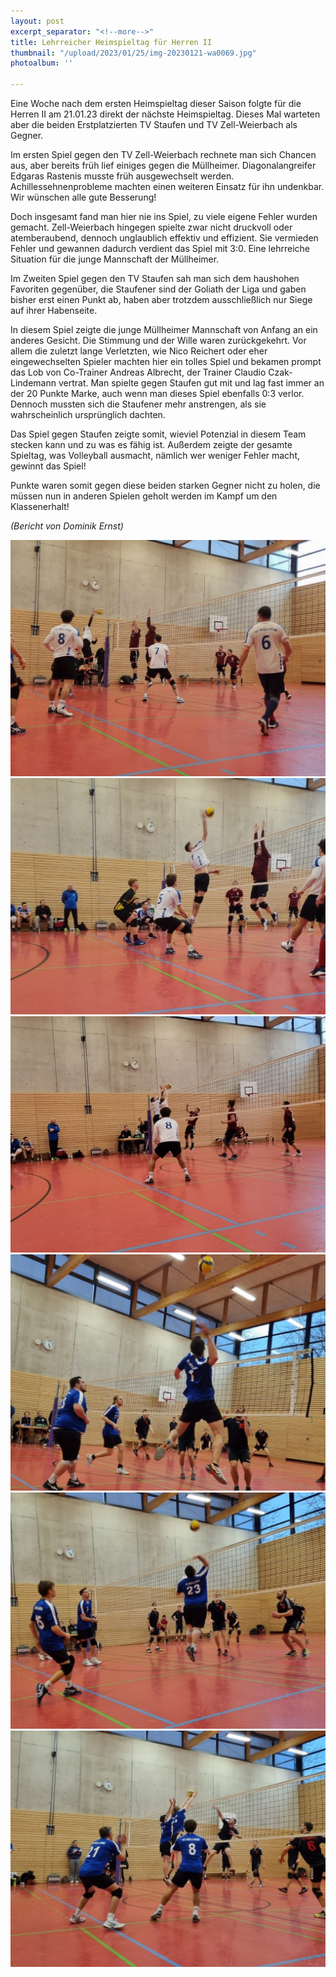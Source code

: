 ```yaml
---
layout: post
excerpt_separator: "<!--more-->"
title: Lehrreicher Heimspieltag für Herren II
thumbnail: "/upload/2023/01/25/img-20230121-wa0069.jpg"
photoalbum: ''

---
```

Eine Woche nach dem ersten Heimspieltag dieser Saison folgte für die Herren II am 21.01.23 direkt der nächste Heimspieltag. Dieses Mal warteten aber die beiden Erstplatzierten TV Staufen und TV Zell-Weierbach als Gegner. 

Im ersten Spiel gegen den TV Zell-Weierbach rechnete man sich Chancen aus, aber bereits früh lief einiges gegen die Müllheimer. Diagonalangreifer Edgaras Rastenis musste früh ausgewechselt werden. Achillessehnenprobleme machten einen weiteren Einsatz für ihn undenkbar. Wir wünschen alle gute Besserung!

Doch insgesamt fand man hier nie ins Spiel, zu viele eigene Fehler wurden gemacht. Zell-Weierbach hingegen spielte zwar nicht druckvoll oder atemberaubend, dennoch unglaublich effektiv und effizient. Sie vermieden Fehler und gewannen dadurch verdient das Spiel mit 3:0. Eine lehrreiche Situation für die junge Mannschaft der Müllheimer. 

Im Zweiten Spiel gegen den TV Staufen sah man sich dem haushohen Favoriten gegenüber, die Staufener sind der Goliath der Liga und gaben bisher erst einen Punkt ab, haben aber trotzdem ausschließlich nur Siege auf ihrer Habenseite. 

In diesem Spiel zeigte die junge Müllheimer Mannschaft von Anfang an ein anderes Gesicht. Die Stimmung und der Wille waren zurückgekehrt. Vor allem die zuletzt lange Verletzten, wie Nico Reichert oder eher eingewechselten Spieler machten hier ein tolles Spiel und bekamen prompt das Lob von Co-Trainer Andreas Albrecht, der Trainer Claudio Czak-Lindemann vertrat. Man spielte gegen Staufen gut mit und lag fast immer an der 20 Punkte Marke, auch wenn man dieses Spiel ebenfalls 0:3 verlor. Dennoch mussten sich die Staufener mehr anstrengen, als sie wahrscheinlich ursprünglich dachten. 

Das Spiel gegen Staufen zeigte somit, wieviel Potenzial in diesem Team stecken kann und zu was es fähig ist. Außerdem zeigte der gesamte Spieltag, was Volleyball ausmacht, nämlich wer weniger Fehler macht, gewinnt das Spiel! 

Punkte waren somit gegen diese beiden starken Gegner nicht zu holen, die müssen nun in anderen Spielen geholt werden im Kampf um den Klassenerhalt! 

_(Bericht von Dominik Ernst)_

![](/upload/2023/01/25/img-20230121-wa0004.jpg)![](/upload/2023/01/25/img-20230121-wa0006.jpg)![](/upload/2023/01/25/img-20230121-wa0016.jpg)![](/upload/2023/01/25/img-20230121-wa0082.jpg)![](/upload/2023/01/25/img-20230121-wa0089.jpg)![](/upload/2023/01/25/img-20230121-wa0093.jpg)